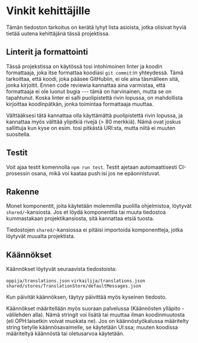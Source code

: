 # Vinkit kehittäjille

Tämän tiedoston tarkoitus on kerätä lyhyt lista asioista, jotka olisivat hyviä
tietää uutena kehittäjänä tässä projektissa.


## Linterit ja formattointi

Tässä projekstissa on käytössä tosi intohimoinen linter ja koodin formattaaja,
joka itse formattaa koodiasi `git commit`:in yhteydessä. Tämä tarkoittaa, että
koodi, joka pääsee GitHubiin, ei ole aina täsmälleen sitä, jonka kirjoitit.
Ennen code reviewia kannattaa aina varmistaa, että formattaaja ei ole luonut
bugia --- tämä on harvinainen, mutta se on tapahtunut. Koska linter ei salli
puolipistettä rivin lopussa, on mahdollista kirjoittaa koodinpätkän, jonka
toimintaa formattaaja muuttaa.

Välttääksesi tätä kannattaa olla käyttämättä puolipistettä rivin lopussa, ja
kannattaa myös välttää ylipitkiä rivejä (> 80 merkkiä). Nämä ovat joskus
sallittuja kun kyse on esim. tosi pitkästä URI:sta, mutta niitä ei muuten
suositella.


## Testit

Voit ajaa testit komennolla `npm run test`. Testit ajetaan automaattisesti
CI-prosessin osana, mikä voi kaataa push:isi jos ne epäonnistuvat.


## Rakenne

Monet komponentit, joita käytetään molemmilla puolilla ohjelmistoa, löytyvät
`shared/`-kansiosta. Jos et löydä komponenttia tai muuta tiedostoa kummastakaan
projektikansiosta, sitä kannattaa etsiä tuosta.

Tiedostojen `shared/`-kansiossa ei pitäisi importoida komponentteja, jotka
löytyvät muualta projektista.


## Käännökset

Käännökset löytyvät seuraavista tiedostoista:

`oppija/translations.json`
`virkailija/translations.json`
`shared/stores/TranslationStore/defaultMessages.json`

Kun päivität käännöksen, täytyy päivittää myös kyseinen tiedosto.

Käännökset määritellään myös suoraan palvelussa (Käännösten ylläpito
-välilehden alla). Nämä stringit voi lisätä tai muuttaa ilman koodinmuutosta
(eli OPH:laisetkin voivat muokata ne). Jos on käännöstyökalussa määritelty
string tietylle käännösavaimelle, se käytetään UI:ssa; muuten koodissa
määriteltyä käännöstä tai oletusarvoa käytetään.

